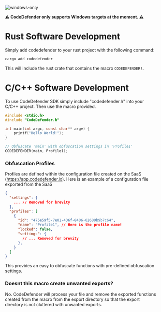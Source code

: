 ![windows-only](https://img.shields.io/badge/platform-windows-blue)

**⚠️ CodeDefender only supports Windows targets at the moment. ⚠️**

# Rust Software Development

Simply add codedefender to your rust project with the following command:

```sh
cargo add codedefender
```

This will include the rust crate that contains the macro `CODEDEFENDER!`.

# C/C++ Software Development

To use CodeDefender SDK simply include "codedefender.h" into your C/C++ project. Then use the macro provided. 

```c
#include <stdio.h>
#include "CodeDefender.h"

int main(int argc, const char** argv) {
    printf("Hello World!");
}

// Obfuscate 'main' with obfuscation settings in 'Profile1'
CODEDEFENDER(main, Profile1);
```

### Obfuscation Profiles

Profiles are defined within the configuration file created on the SaaS (https://app.codedefender.io). Here is an example of a configuration file exported from the SaaS

```json
{
  "settings": {
    ... // Removed for brevity
  },
  "profiles": [
    {
      "id": "475e59f5-7e01-436f-8406-02600b9b7c64",
      "name": "Profile1", // Here is the profile name!
      "locked": false,
      "settings": {
        // ... Removed for brevity
      },
    }
  ]
}
```

This provides an easy to obfuscate functions with pre-defined obfuscation settings.

### Doesnt this macro create unwanted exports?

No. CodeDefender will process your file and remove the exported functions created from the macro from the export directory so that the export directory is not cluttered with unwanted exports.